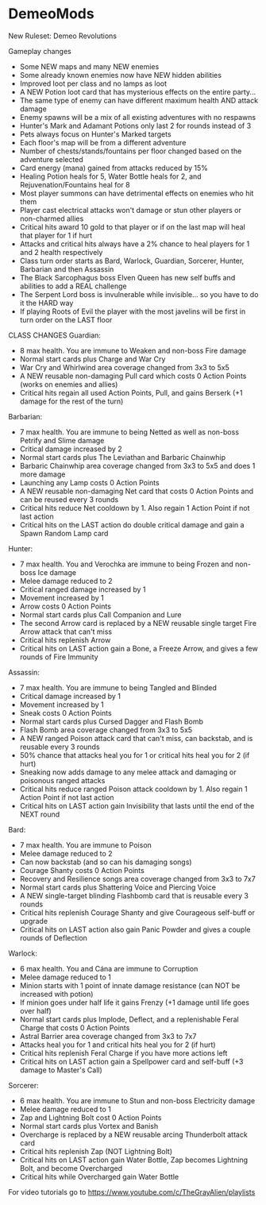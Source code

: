 # DemeoMods
New Ruleset: Demeo Revolutions

Gameplay changes
- Some NEW maps and many NEW enemies
- Some already known enemies now have NEW hidden abilities
- Improved loot per class and no lamps as loot
- A NEW Potion loot card that has mysterious effects on the entire party...
- The same type of enemy can have different maximum health AND attack damage
- Enemy spawns will be a mix of all existing adventures with no respawns
- Hunter's Mark and Adamant Potions only last 2 for rounds instead of 3
- Pets always focus on Hunter's Marked targets
- Each floor's map will be from a different adventure
- Number of chests/stands/fountains per floor changed based on the adventure selected
- Card energy (mana) gained from attacks reduced by 15%
- Healing Potion heals for 5, Water Bottle heals for 2, and Rejuvenation/Fountains heal for 8
- Most player summons can have detrimental effects on enemies who hit them
- Player cast electrical attacks won't damage or stun other players or non-charmed allies
- Critical hits award 10 gold to that player or if on the last map will heal that player for 1 if hurt
- Attacks and critical hits always have a 2% chance to heal players for 1 and 2 health respectively
- Class turn order starts as Bard, Warlock, Guardian, Sorcerer, Hunter, Barbarian and then Assassin
- The Black Sarcophagus boss Elven Queen has new self buffs and abilities to add a REAL challenge
- The Serpent Lord boss is invulnerable while invisible... so you have to do it the HARD way
- If playing Roots of Evil the player with the most javelins will be first in turn order on the LAST floor

CLASS CHANGES
Guardian:
- 8 max health. You are immune to Weaken and non-boss Fire damage
- Normal start cards plus Charge and War Cry
- War Cry and Whirlwind area coverage changed from 3x3 to 5x5
- A NEW reusable non-damaging Pull card which costs 0 Action Points (works on enemies and allies)
- Critical hits regain all used Action Points, Pull, and gains Berserk (+1 damage for the rest of the turn)

Barbarian:
- 7 max health. You are immune to being Netted as well as non-boss Petrify and Slime damage 
- Critical damage increased by 2
- Normal start cards plus The Leviathan and Barbaric Chainwhip
- Barbaric Chainwhip area coverage changed from 3x3 to 5x5 and does 1 more damage
- Launching any Lamp costs 0 Action Points
- A NEW reusable non-damaging Net card that costs 0 Action Points and can be reused every 3 rounds
- Critical hits reduce Net cooldown by 1. Also regain 1 Action Point if not last action
- Critical hits on the LAST action do double critical damage and gain a Spawn Random Lamp card

Hunter:
- 7 max health. You and Verochka are immune to being Frozen and non-boss Ice damage
- Melee damage reduced to 2
- Critical ranged damage increased by 1
- Movement increased by 1
- Arrow costs 0 Action Points
- Normal start cards plus Call Companion and Lure
- The second Arrow card is replaced by a NEW reusable single target Fire Arrow attack that can't miss
- Critical hits replenish Arrow
- Critical hits on LAST action gain a Bone, a Freeze Arrow, and gives a few rounds of Fire Immunity

Assassin:
- 7 max health. You are immune to being Tangled and Blinded
- Critical damage increased by 1
- Movement increased by 1
- Sneak costs 0 Action Points
- Normal start cards plus Cursed Dagger and Flash Bomb
- Flash Bomb area coverage changed from 3x3 to 5x5
- A NEW ranged Poison attack card that can't miss, can backstab, and is reusable every 3 rounds
- 50% chance that attacks heal you for 1 or critical hits heal you for 2 (if hurt)
- Sneaking now adds damage to any melee attack and damaging or poisonous ranged attacks
- Critical hits reduce ranged Poison attack cooldown by 1. Also regain 1 Action Point if not last action
- Critical hits on LAST action gain Invisibility that lasts until the end of the NEXT round

Bard:
- 7 max health. You are immune to Poison
- Melee damage reduced to 2
- Can now backstab (and so can his damaging songs)
- Courage Shanty costs 0 Action Points
- Recovery and Resilience songs area coverage changed from 3x3 to 7x7
- Normal start cards plus Shattering Voice and Piercing Voice
- A NEW single-target blinding Flashbomb card that is reusable every 3 rounds
- Critical hits replenish Courage Shanty and give Courageous self-buff or upgrade
- Critical hits on LAST action also gain Panic Powder and gives a couple rounds of Deflection

Warlock:
- 6 max health. You and Cána are immune to Corruption
- Melee damage reduced to 1
- Minion starts with 1 point of innate damage resistance (can NOT be increased with potion)
- If minion goes under half life it gains Frenzy (+1 damage until life goes over half)
- Normal start cards plus Implode, Deflect, and a replenishable Feral Charge that costs 0 Action Points
- Astral Barrier area coverage changed from 3x3 to 7x7
- Attacks heal you for 1 and critical hits heal you for 2 (if hurt)
- Critical hits replenish Feral Charge if you have more actions left
- Critical hits on LAST action gain a Spellpower card and self-buff (+3 damage to Master's Call)

Sorcerer:
- 6 max health. You are immune to Stun and non-boss Electricity damage
- Melee damage reduced to 1
- Zap and Lightning Bolt cost 0 Action Points
- Normal start cards plus Vortex and Banish
- Overcharge is replaced by a NEW reusable arcing Thunderbolt attack card
- Critical hits replenish Zap (NOT Lightning Bolt)
- Critical hits on LAST action gain Water Bottle,  Zap becomes Lightning Bolt, and become Overcharged
- Critical hits while Overcharged gain Water Bottle

For video tutorials go to https://www.youtube.com/c/TheGrayAlien/playlists


